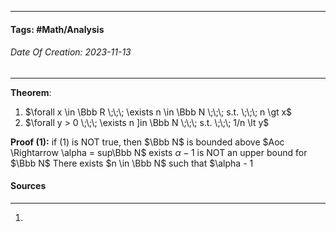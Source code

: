 __________________________________________________________________________
#### **Tags:** #Math/Analysis 
###### *Date Of Creation: 2023-11-13*
__________________________________________________________________________

**Theorem**:
1. $\forall x \in \Bbb R \;\;\; \exists n \in \Bbb N \;\;\; s.t. \;\;\; n \gt x$
2. $\forall y > 0 \;\;\; \exists n ]in \Bbb N \;\;\; s.t. \;\;\; 1/n \lt y$

**Proof (1):** if (1) is NOT true, then $\Bbb N$ is bounded above
$Aoc \Rightarrow \alpha = sup\Bbb N$ exists
$\alpha - 1$ is NOT an upper bound for $\Bbb N$
There exists $n \in \Bbb N$ such that $\alpha - 1
#### Sources
__________________________________________________________________________
1. 